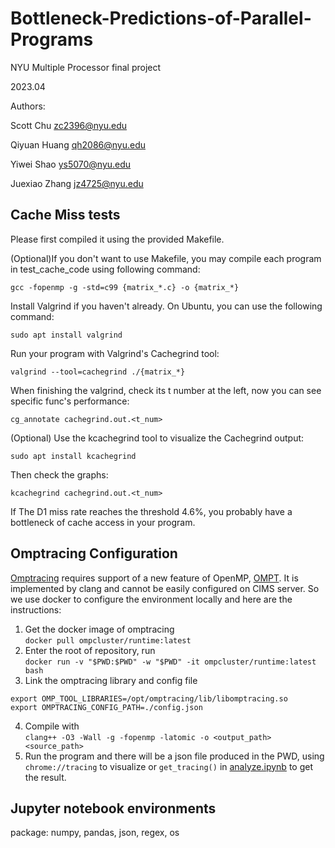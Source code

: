 # Bottleneck-Predictions-of-Parallel-Programs

NYU Multiple Processor final project

2023.04

Authors:

Scott Chu zc2396@nyu.edu

Qiyuan Huang qh2086@nyu.edu

Yiwei Shao ys5070@nyu.edu

Juexiao Zhang jz4725@nyu.edu

## Cache Miss tests
Please first compiled it using the provided Makefile.

(Optional)If you don't want to use Makefile, you may compile each program in test_cache_code using following command:

```gcc -fopenmp -g -std=c99 {matrix_*.c} -o {matrix_*}```

Install Valgrind if you haven't already. On Ubuntu, you can use the following command:
    
```sudo apt install valgrind```

Run your program with Valgrind's Cachegrind tool:

```valgrind --tool=cachegrind ./{matrix_*} ```

When finishing the valgrind, check its t number at the left, now you can see specific func's performance:

```cg_annotate cachegrind.out.<t_num> ```

(Optional) Use the kcachegrind tool to visualize the Cachegrind output:

```sudo apt install kcachegrind ```

Then check the graphs:

```kcachegrind cachegrind.out.<t_num> ```

If The D1 miss rate reaches the threshold 4.6%, you probably have a bottleneck of cache access in your program.

## Omptracing Configuration
[Omptracing](https://ompcluster.readthedocs.io/en/latest/omptracing.html) requires support of a new feature of OpenMP, [OMPT](https://www.openmp.org/spec-html/5.0/openmpsu15.html). It is implemented by clang and cannot be easily configured on CIMS server. So we use docker to configure the environment locally and here are the instructions:
1. Get the docker image of omptracing  
```docker pull ompcluster/runtime:latest``` 
2. Enter the root of repository, run  
```docker run -v "$PWD:$PWD" -w "$PWD" -it ompcluster/runtime:latest bash```
3. Link the omptracing library and config file 
```
export OMP_TOOL_LIBRARIES=/opt/omptracing/lib/libomptracing.so
export OMPTRACING_CONFIG_PATH=./config.json
```
4. Compile with  
``` clang++ -O3 -Wall -g -fopenmp -latomic -o <output_path> <source_path> ```
5. Run the program and there will be a json file produced in the PWD, using ```chrome://tracing``` to visualize or ```get_tracing()``` in [analyze.ipynb](https://github.com/suker0723/Bottleneck-Predictions-of-Parallel-Programs/blob/main/analyze.ipynb) to get the result.

## Jupyter notebook environments
package: numpy, pandas, json, regex, os











